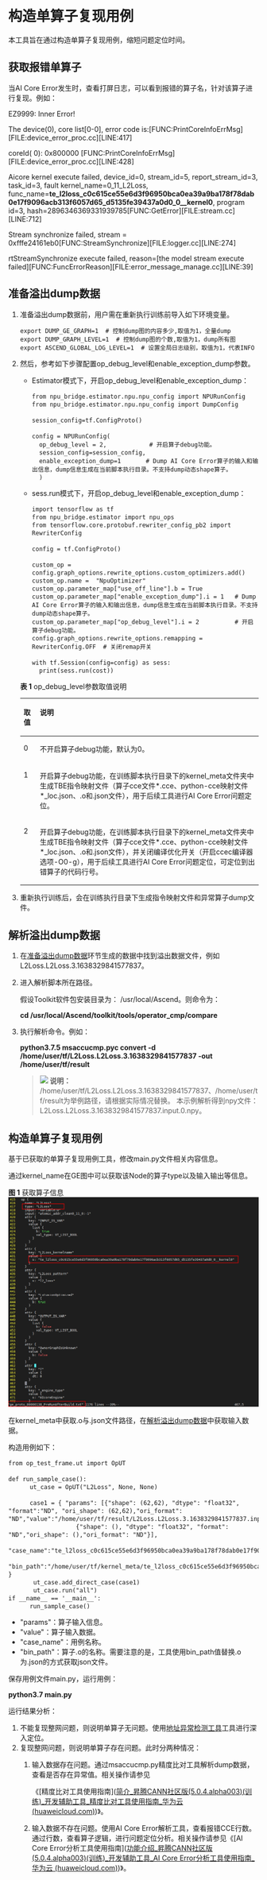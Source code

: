 # 构造单算子复现用例<a name="ZH-CN_TOPIC_0000001230066675"></a>

本工具旨在通过构造单算子复现用例，缩短问题定位时间。

## 获取报错单算子<a name="section1518716112046"></a>

当AI Core Error发生时，查看打屏日志，可以看到报错的算子名，针对该算子进行复现。例如：

EZ9999: Inner Error!

The device\(0\), core list\[0-0\], error code is:\[FUNC:PrintCoreInfoErrMsg\]\[FILE:device\_error\_proc.cc\]\[LINE:417\]

coreId\( 0\):        0x800000    \[FUNC:PrintCoreInfoErrMsg\]\[FILE:device\_error\_proc.cc\]\[LINE:428\]

Aicore kernel execute failed, device\_id=0, stream\_id=5, report\_stream\_id=3, task\_id=3, fault kernel\_name=0\_11\_L2Loss, func\_name=**te\_l2loss\_c0c615ce55e6d3f96950bca0ea39a9ba178f78dab0e17f9096acb313f6057d65\_d5135fe39437a0d0\_0\_\_kernel0**, program id=3, hash=2896346369331939785\[FUNC:GetError\]\[FILE:stream.cc\]\[LINE:712\]

Stream synchronize failed, stream = 0xfffe24161eb0\[FUNC:StreamSynchronize\]\[FILE:logger.cc\]\[LINE:274\]

rtStreamSynchronize execute failed, reason=\[the model stream execute failed\]\[FUNC:FuncErrorReason\]\[FILE:error\_message\_manage.cc\]\[LINE:39\]

## 准备溢出dump数据<a name="section9992124216229"></a>

1.  准备溢出dump数据前，用户需在重新执行训练前导入如下环境变量。

    ```
    export DUMP_GE_GRAPH=1  # 控制dump图的内容多少,取值为1，全量dump
    export DUMP_GRAPH_LEVEL=1  # 控制dump图的个数,取值为1，dump所有图
    export ASCEND_GLOBAL_LOG_LEVEL=1  # 设置全局日志级别，取值为1，代表INFO
    ```
    
2.  然后，参考如下步骤配置op\_debug\_level和enable\_exception\_dump参数。

    -   Estimator模式下，开启op\_debug\_level和enable\_exception\_dump：

        ```
        from npu_bridge.estimator.npu.npu_config import NPURunConfig
        from npu_bridge.estimator.npu.npu_config import DumpConfig
        
        session_config=tf.ConfigProto()
        
        config = NPURunConfig(
          op_debug_level = 2,            # 开启算子debug功能。
          session_config=session_config,
          enable_exception_dump=1       # Dump AI Core Error算子的输入和输出信息，dump信息生成在当前脚本执行目录。不支持dump动态shape算子。
          )
        ```

    -   sess.run模式下，开启op\_debug\_level和enable\_exception\_dump：

        ```
        import tensorflow as tf
        from npu_bridge.estimator import npu_ops
        from tensorflow.core.protobuf.rewriter_config_pb2 import RewriterConfig
        
        config = tf.ConfigProto()
        
        custom_op =  config.graph_options.rewrite_options.custom_optimizers.add()
        custom_op.name =  "NpuOptimizer" 
        custom_op.parameter_map["use_off_line"].b = True
        custom_op.parameter_map["enable_exception_dump"].i = 1   # Dump AI Core Error算子的输入和输出信息，dump信息生成在当前脚本执行目录。不支持dump动态shape算子。
        custom_op.parameter_map["op_debug_level"].i = 2          # 开启算子debug功能。
        config.graph_options.rewrite_options.remapping = RewriterConfig.OFF  # 关闭remap开关
        
        with tf.Session(config=config) as sess:
          print(sess.run(cost))
        ```

    **表 1**  op\_debug\_level参数取值说明

    <a name="table1647105316514"></a>
    <table><thead align="left"><tr id="row1047125317514"><th class="cellrowborder" valign="top" width="6.81%" id="mcps1.2.3.1.1"><p id="p147115315515"><a name="p147115315515"></a><a name="p147115315515"></a>取值</p>
    </th>
    <th class="cellrowborder" valign="top" width="93.19%" id="mcps1.2.3.1.2"><p id="p14471553175110"><a name="p14471553175110"></a><a name="p14471553175110"></a>说明</p>
    </th>
    </tr>
    </thead>
    <tbody><tr id="row94711153195119"><td class="cellrowborder" valign="top" width="6.81%" headers="mcps1.2.3.1.1 "><p id="p11471853115118"><a name="p11471853115118"></a><a name="p11471853115118"></a>0</p>
    </td>
    <td class="cellrowborder" valign="top" width="93.19%" headers="mcps1.2.3.1.2 "><p id="p247114533516"><a name="p247114533516"></a><a name="p247114533516"></a>不开启算子debug功能，默认为0。</p>
    </td>
    </tr>
    <tr id="row13806231105218"><td class="cellrowborder" valign="top" width="6.81%" headers="mcps1.2.3.1.1 "><p id="p6806193125216"><a name="p6806193125216"></a><a name="p6806193125216"></a>1</p>
    </td>
    <td class="cellrowborder" valign="top" width="93.19%" headers="mcps1.2.3.1.2 "><p id="p180683185213"><a name="p180683185213"></a><a name="p180683185213"></a>开启算子debug功能，在训练脚本执行目录下的kernel_meta文件夹中生成TBE指令映射文件（算子cce文件*.cce、python-cce映射文件*_loc.json、.o和.json文件），用于后续工具进行AI Core Error问题定位。</p>
    </td>
    </tr>
    <tr id="row62593425214"><td class="cellrowborder" valign="top" width="6.81%" headers="mcps1.2.3.1.1 "><p id="p10251334115211"><a name="p10251334115211"></a><a name="p10251334115211"></a>2</p>
    </td>
    <td class="cellrowborder" valign="top" width="93.19%" headers="mcps1.2.3.1.2 "><p id="p75065984317"><a name="p75065984317"></a><a name="p75065984317"></a>开启算子debug功能，在训练脚本执行目录下的kernel_meta文件夹中生成TBE指令映射文件（算子cce文件*.cce、python-cce映射文件*_loc.json、.o和.json文件），并关闭编译优化开关（开启ccec编译器选项-O0-g），用于后续工具进行AI Core Error问题定位，可定位到出错算子的代码行号。</p>
    </td>
    </tr>
    </tbody>
    </table>

3.  重新执行训练后，会在训练执行目录下生成指令映射文件和异常算子dump文件。

## 解析溢出dump数据<a name="section14854129142313"></a>

1.  在[准备溢出dump数据](#section9992124216229)环节生成的数据中找到溢出数据文件，例如L2Loss.L2Loss.3.1638329841577837。
2.  进入解析脚本所在路径。

    假设Toolkit软件包安装目录为： /usr/local/Ascend。则命令为：

    **cd /usr/local/Ascend/toolkit/tools/operator\_cmp/compare**

3.  执行解析命令。例如：

    **python3.7.5 msaccucmp.pyc convert -d /home/user/tf/L2Loss.L2Loss.3.1638329841577837 -out /home/user/tf/result**

    >![](figures/icon-note.gif) **说明：** 
    >/home/user/tf/L2Loss.L2Loss.3.1638329841577837、/home/user/tf/result为举例路径，请根据实际情况替换。
    >本示例解析得到npy文件：L2Loss.L2Loss.3.1638329841577837.input.0.npy。


## 构造单算子复现用例<a name="section9651629192315"></a>

基于已获取的单算子复现用例工具，修改main.py文件相关内容信息。

通过kernel\_name在GE图中可以获取该Node的算子type以及输入输出等信息。

**图 1**  获取算子信息<a name="fig99710933018"></a>  
![](figures/获取算子信息.png "获取算子信息")

在kernel\_meta中获取.o与.json文件路径，在[解析溢出dump数据](#section14854129142313)中获取输入数据。

构造用例如下：

```
from op_test_frame.ut import OpUT
       
def run_sample_case():
      ut_case = OpUT("L2Loss", None, None)
      
      case1 = { "params": [{"shape": (62,62), "dtype": "float32", "format":"ND", "ori_shape": (62,62),"ori_format": "ND","value":"/home/user/tf/result/L2Loss.L2Loss.3.1638329841577837.input.0.npy"},
                   {"shape": (), "dtype": "float32", "format": "ND","ori_shape": (),"ori_format": "ND"}],
                  "case_name":"te_l2loss_c0c615ce55e6d3f96950bca0ea39a9ba178f78dab0e17f9096acb313f6057d65_f60e652462a30de2_0",
 "bin_path":"/home/user/tf/kernel_meta/te_l2loss_c0c615ce55e6d3f96950bca0ea39a9ba178f78dab0e17f9096acb313f6057d65_f60e652416a30de2_0.o"
}
       ut_case.add_direct_case(case1)
       ut_case.run("all")
if __name__ == '__main__':
      run_sample_case()
```

-   "params"：算子输入信息。
-   "value"：算子输入数据。
-   "case\_name"：用例名称。
-   "bin\_path"：算子.o的名称。需要注意的是，工具使用bin\_path值替换.o为.json的方式获取json文件。

保存用例文件main.py，运行用例：

**python3.7 main.py**

运行结果分析：

1.  不能复现整网问题，则说明单算子无问题。使用[地址异常检测工具](https://github.com/Ascend/tools/tree/master/addr_checker)工具进行深入定位。
2.  复现整网问题，则说明单算子存在问题。此时分两种情况：
    1.  输入数据存在问题。通过msaccucmp.py精度比对工具解析dump数据，查看是否存在异常值。相关操作请参见

        《[精度比对工具使用指南]([简介_昇腾CANN社区版(5.0.4.alpha003)(训练)_开发辅助工具_精度比对工具使用指南_华为云 (huaweicloud.com)](https://support.huaweicloud.com/developmenttg-cann504alpha3training/atlasaccuracy_16_0003.html))》。

    2.  输入数据不存在问题。使用AI Core Error解析工具，查看报错CCE行数。通过行数，查看算子逻辑，进行问题定位分析。相关操作请参见《[AI Core Error分析工具使用指南]([功能介绍_昇腾CANN社区版(5.0.4.alpha003)(训练)_开发辅助工具_AI Core Error分析工具使用指南_华为云 (huaweicloud.com)](https://support.huaweicloud.com/developmenttg-cann504alpha3training/atlasaicerrtrain_16_0003.html))》。

